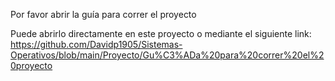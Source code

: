 Por favor abrir la guía para correr el proyecto

Puede abrirlo directamente en este proyecto o mediante el siguiente link:
https://github.com/Davidp1905/Sistemas-Operativos/blob/main/Proyecto/Gu%C3%ADa%20para%20correr%20el%20proyecto
